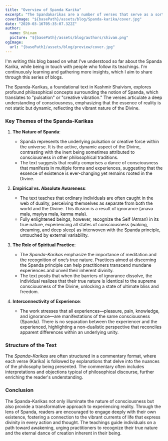 ```yaml
---
title: "Overview of Spanda Karika"
excerpt: "The Spandakarikas are a number of verses that serve as a sort of commentary on the Siva-sutras. According to Saivagama, the divine consciousness is not simply cold, inert intellection. It is rather spanda, active, dynamic, throbbing with life, creative pulsation.Here pulsation suggests a rythmic vibration."
coverImage: "${basePath}/assets/blog/Spanda-karika/cover.jpg"
date: "2020-03-16T05:35:07.322Z"
author:
  name: Shivam
  picture: "${basePath}/assets/blog/authors/shivam.png"
ogImage:
  url: "{basePath}/assets/blog/preview/cover.jpg"
---
```


I'm writing this blog based on what I've understood so far about the Spanda Karika, while being in touch with people who follow its teachings. I'm continuously learning and gathering more insights, which I aim to share through this series of blogs.

The Spanda-Karikas, a foundational text in Kashmir Shaivism, explores profound philosophical concepts surrounding the notion of Spanda, which translates to "pulsation" or "creative vibration." The verses articulate a deep understanding of consciousness, emphasizing that the essence of reality is not static but dynamic, reflecting the vibrant nature of the Divine.

### Key Themes of the Spanda-Karikas

1. **The Nature of Spanda**:
   - Spanda represents the underlying pulsation or creative force within the universe. It is the active, dynamic aspect of the Divine, contrasting with the inert being sometimes attributed to consciousness in other philosophical traditions.
   - The text suggests that reality comprises a dance of consciousness that manifests in multiple forms and experiences, suggesting that the essence of existence is ever-changing yet remains rooted in the Divine.

2. **Empirical vs. Absolute Awareness**:
   - The text teaches that ordinary individuals are often caught in the web of duality, perceiving themselves as separate from both the world and the Divine. This illusion is a result of ignorance (anava mala, mayiya mala, karma mala).
   - Fully enlightened beings, however, recognize the Self (Atman) in its true nature, experiencing all states of consciousness (waking, dreaming, and deep sleep) as interwoven with the Spanda principle, untouched by external variability.

3. **The Role of Spiritual Practice**:
   - The *Spanda-Karikas* emphasize the importance of meditation and the recognition of one’s true nature. Practices aimed at discerning the Spanda principle can help practitioners transcend mundane experiences and unveil their inherent divinity.
   - The text posits that when the barriers of ignorance dissolve, the individual realizes that their true nature is identical to the supreme consciousness of the Divine, unlocking a state of ultimate bliss and freedom.

4. **Interconnectivity of Experience**:
   - The work stresses that all experiences—pleasure, pain, knowledge, and ignorance—are manifestations of the same consciousness (Spanda). There is no separation between the experiencer and the experienced, highlighting a non-dualistic perspective that reconciles apparent differences within an underlying unity.

### Structure of the Text

The *Spanda-Karikas* are often structured in a commentary format, where each verse (Karika) is followed by explanations that delve into the nuances of the philosophy being presented. The commentary often includes interpretations and objections typical of philosophical discourse, further enriching the reader's understanding.

### Conclusion

The Spanda-Karikas not only illuminate the nature of consciousness but also provide a transformative approach to experiencing reality. Through the lens of Spanda, readers are encouraged to engage deeply with their own existence, fostering a connection to the vibrant currents of life that express divinity in every action and thought. The teachings guide individuals on a path toward awakening, urging practitioners to recognize their true nature and the eternal dance of creation inherent in their being.
